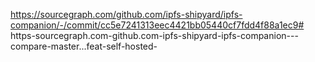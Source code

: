 https://sourcegraph.com/github.com/ipfs-shipyard/ipfs-companion/-/commit/cc5e7241313eec4421bb05440cf7fdd4f88a1ec9# https-sourcegraph.com-github.com-ipfs-shipyard-ipfs-companion---compare-master...feat-self-hosted-
